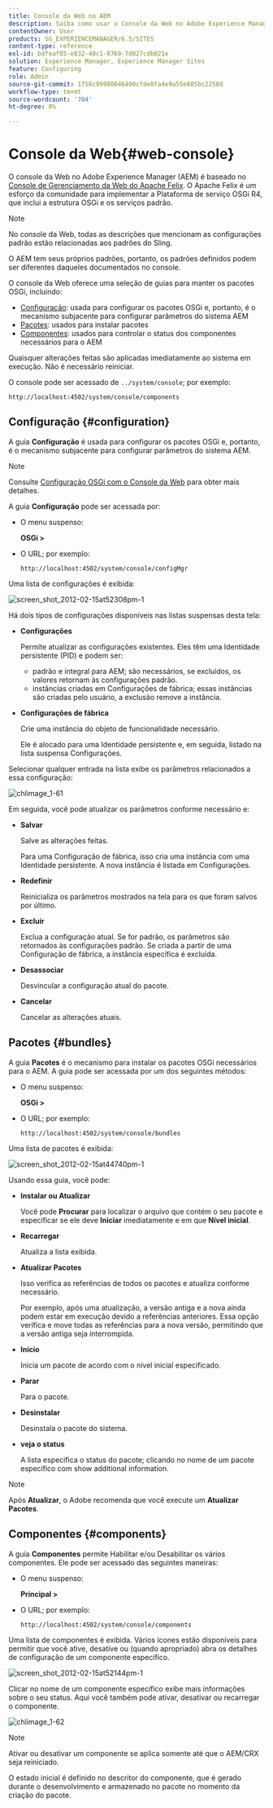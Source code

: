 ```yaml
---
title: Console da Web no AEM
description: Saiba como usar o Console da Web no Adobe Experience Manager (AEM).
contentOwner: User
products: SG_EXPERIENCEMANAGER/6.5/SITES
content-type: reference
exl-id: bdfeaf85-e832-40c1-8769-7d027cdb021e
solution: Experience Manager, Experience Manager Sites
feature: Configuring
role: Admin
source-git-commit: 1f56c99980846400cfde8fa4e9a55e885bc2258d
workflow-type: tm+mt
source-wordcount: '704'
ht-degree: 0%

---
```


# Console da Web{#web-console}

O console da Web no Adobe Experience Manager (AEM) é baseado no [Console de Gerenciamento da Web do Apache Felix](https://felix.apache.org/documentation/subprojects/apache-felix-web-console.html). O Apache Felix é um esforço da comunidade para implementar a Plataforma de serviço OSGi R4, que inclui a estrutura OSGi e os serviços padrão.

>[!NOTE]
>
>No console da Web, todas as descrições que mencionam as configurações padrão estão relacionadas aos padrões do Sling.
>
>O AEM tem seus próprios padrões, portanto, os padrões definidos podem ser diferentes daqueles documentados no console.

O console da Web oferece uma seleção de guias para manter os pacotes OSGi, incluindo:

* [Configuração](#configuration): usada para configurar os pacotes OSGi e, portanto, é o mecanismo subjacente para configurar parâmetros do sistema AEM
* [Pacotes](#bundles): usados para instalar pacotes
* [Componentes](#components): usados para controlar o status dos componentes necessários para o AEM

Quaisquer alterações feitas são aplicadas imediatamente ao sistema em execução. Não é necessário reiniciar.

O console pode ser acessado de `../system/console`; por exemplo:

`http://localhost:4502/system/console/components`

## Configuração {#configuration}

A guia **Configuração** é usada para configurar os pacotes OSGi e, portanto, é o mecanismo subjacente para configurar parâmetros do sistema AEM.

>[!NOTE]
>
>Consulte [Configuração OSGi com o Console da Web](/help/sites-deploying/configuring-osgi.md#osgi-configuration-with-the-web-console) para obter mais detalhes.

A guia **Configuração** pode ser acessada por:

* O menu suspenso:

  **OSGi >**

* O URL; por exemplo:

  `http://localhost:4502/system/console/configMgr`

Uma lista de configurações é exibida:

![screen_shot_2012-02-15at52308pm-1](assets/screen_shot_2012-02-15at52308pm-1.png)

Há dois tipos de configurações disponíveis nas listas suspensas desta tela:

* **Configurações**

  Permite atualizar as configurações existentes. Eles têm uma Identidade persistente (PID) e podem ser:

   * padrão e integral para AEM; são necessários, se excluídos, os valores retornam às configurações padrão.
   * instâncias criadas em Configurações de fábrica; essas instâncias são criadas pelo usuário, a exclusão remove a instância.

* **Configurações de fábrica**

  Crie uma instância do objeto de funcionalidade necessário.

  Ele é alocado para uma Identidade persistente e, em seguida, listado na lista suspensa Configurações.

Selecionar qualquer entrada na lista exibe os parâmetros relacionados a essa configuração:

![chlimage_1-61](assets/chlimage_1-61.png)

Em seguida, você pode atualizar os parâmetros conforme necessário e:

* **Salvar**

  Salve as alterações feitas.

  Para uma Configuração de fábrica, isso cria uma instância com uma Identidade persistente. A nova instância é listada em Configurações.

* **Redefinir**

  Reinicializa os parâmetros mostrados na tela para os que foram salvos por último.

* **Excluir**

  Exclua a configuração atual. Se for padrão, os parâmetros são retornados às configurações padrão. Se criada a partir de uma Configuração de fábrica, a instância específica é excluída.

* **Desassociar**

  Desvincular a configuração atual do pacote.

* **Cancelar**

  Cancelar as alterações atuais.

## Pacotes {#bundles}

A guia **Pacotes** é o mecanismo para instalar os pacotes OSGi necessários para o AEM. A guia pode ser acessada por um dos seguintes métodos:

* O menu suspenso:

  **OSGi >**

* O URL; por exemplo:

  `http://localhost:4502/system/console/bundles`

Uma lista de pacotes é exibida:

![screen_shot_2012-02-15at44740pm-1](assets/screen_shot_2012-02-15at44740pm-1.png)

Usando essa guia, você pode:

* **Instalar ou Atualizar**

  Você pode **Procurar** para localizar o arquivo que contém o seu pacote e especificar se ele deve **Iniciar** imediatamente e em que **Nível inicial**.

* **Recarregar**

  Atualiza a lista exibida.

* **Atualizar Pacotes**

  Isso verifica as referências de todos os pacotes e atualiza conforme necessário.

  Por exemplo, após uma atualização, a versão antiga e a nova ainda podem estar em execução devido a referências anteriores. Essa opção verifica e move todas as referências para a nova versão, permitindo que a versão antiga seja interrompida.

* **Início**

  Inicia um pacote de acordo com o nível inicial especificado.

* **Parar**

  Para o pacote.

* **Desinstalar**

  Desinstala o pacote do sistema.

* **veja o status**

  A lista especifica o status do pacote; clicando no nome de um pacote específico com show additional information.

>[!NOTE]
>
>Após **Atualizar**, o Adobe recomenda que você execute um **Atualizar Pacotes**.

## Componentes {#components}

A guia **Componentes** permite Habilitar e/ou Desabilitar os vários componentes. Ele pode ser acessado das seguintes maneiras:

* O menu suspenso:

  **Principal >**

* O URL; por exemplo:

  `http://localhost:4502/system/console/components`

Uma lista de componentes é exibida. Vários ícones estão disponíveis para permitir que você ative, desative ou (quando apropriado) abra os detalhes de configuração de um componente específico.

![screen_shot_2012-02-15at52144pm-1](assets/screen_shot_2012-02-15at52144pm-1.png)

Clicar no nome de um componente específico exibe mais informações sobre o seu status. Aqui você também pode ativar, desativar ou recarregar o componente.

![chlimage_1-62](assets/chlimage_1-62.png)

>[!NOTE]
>
>Ativar ou desativar um componente se aplica somente até que o AEM/CRX seja reiniciado.
>
>O estado inicial é definido no descritor do componente, que é gerado durante o desenvolvimento e armazenado no pacote no momento da criação do pacote.

